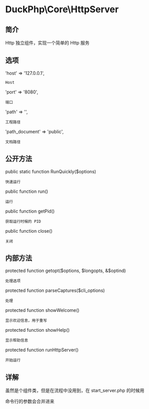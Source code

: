 # DuckPhp\Core\HttpServer

## 简介
Http 独立组件，实现一个简单的 Http 服务

## 选项
'host' => '127.0.0.1',

    Host
'port' => '8080',

    端口
'path' => '',

    工程路径
'path_document' => 'public',

    文档路径
## 公开方法
public static function RunQuickly($options)

    快速运行
public function run()

    运行
public function getPid()

    获取运行时候的 PID
public function close()

    关闭
## 内部方法

protected function getopt($options, $longopts, &$optind)

    处理选项
protected function parseCaptures($cli_options)

    处理
protected function showWelcome()

    显示欢迎信息，用于重写
protected function showHelp()

    显示帮助信息
protected function runHttpServer()

    开始运行
## 详解
虽然是个组件类，但是在流程中没用到，在 start_server.php 的时候用

命令行的参数会合并进来